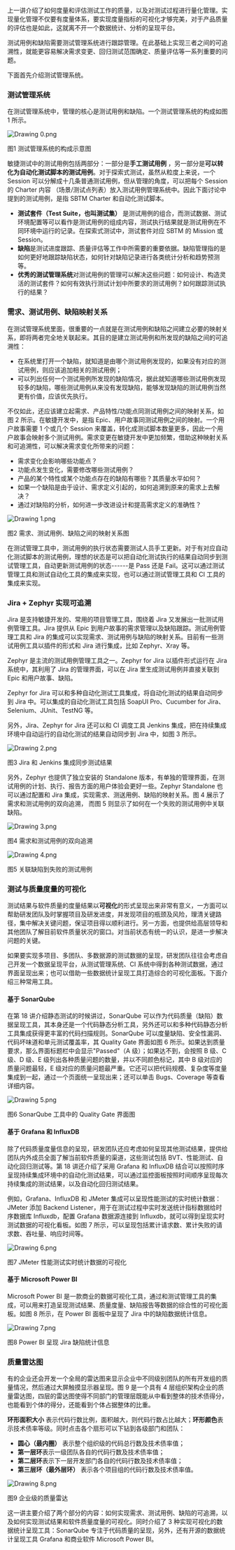 上一讲介绍了如何度量和评估测试工作的质量，以及对测试过程进行量化管理。实现量化管理不仅要有度量体系，要实现度量指标的可视化才够完美，对于产品质量的评估也是如此，这就离不开一个数据统计、分析的呈现平台。

测试用例和缺陷需要测试管理系统进行跟踪管理。在此基础上实现三者之间的可追溯性，就能更容易解决需求变更、回归测试范围确定、质量评估等一系列重要的问题。

下面首先介绍测试管理系统。

### 测试管理系统

在测试管理系统中，管理的核心是测试用例和缺陷。一个测试管理系统的构成如图 1 所示。

<Image alt="Drawing 0.png" src="https://s0.lgstatic.com/i/image/M00/1B/F8/CgqCHl7fbQmAfSbfAAC4T7__cec454.png"/>

图1 测试管理系统的构成示意图

敏捷测试中的测试用例包括两部分：一部分是**手工测试用例** ，另一部分是**可以转化为自动化测试脚本的测试用例**。对于探索式测试，虽然从粒度上来说，一个 Session 可以分解成十几条普通测试用例，但从管理的角度，可以把每个 Session 的 Charter 内容 （场景/测试点列表）放入测试用例管理系统中。因此下面讨论中提到的测试用例，是指 SBTM Charter 和自动化测试脚本。

* **测试套件（Test Suite，也叫测试集）** 是测试用例的组合，而测试数据、测试环境配置等可以看作是测试用例的组成内容，测试执行结果就是测试用例在不同环境中运行的记录。在探索式测试中，测试套件对应 SBTM 的 Mission 或 Session。
* **缺陷**是测试进度跟踪、质量评估等工作中所需要的重要依据。缺陷管理指的是如何更好地跟踪缺陷状态，如何针对缺陷记录进行各类统计分析和趋势预测等。
* **优秀的测试管理系统**对测试用例的管理可以解决这些问题：如何设计、构造灵活的测试套件？如何有效执行测试计划中所要求的测试用例？如何跟踪测试执行的结果？

### 需求、测试用例、缺陷映射关系

在测试管理系统里面，很重要的一点就是在测试用例和缺陷之间建立必要的映射关系，即将两者完全地关联起来。其目的是建立测试用例和所发现的缺陷之间的可追溯性：

* 在系统里打开一个缺陷，就知道是由哪个测试用例发现的，如果没有对应的测试用例，则应该追加相关的测试用例；
* 可以列出任何一个测试用例所发现的缺陷情况，据此就知道哪些测试用例发现较多的缺陷，哪些测试用例从来没有发现缺陷，能够发现缺陷的测试用例当然更有价值，应该优先执行。

不仅如此，还应该建立起需求、产品特性/功能点同测试用例之间的映射关系，如图 2 所示。在敏捷开发中，是指 Epic、用户故事同测试用例之间的映射。一个用户故事需要 1 个或几个 Session 来覆盖，转化成测试脚本数量更多，因此一个用户故事会映射多个测试用例。需求变更在敏捷开发中更加频繁，借助这种映射关系和可追溯性，可以解决需求变化所带来的问题：

* 需求变化会影响哪些功能点？
* 功能点发生变化，需要修改哪些测试用例？
* 产品的某个特性或某个功能点存在的缺陷有哪些？其质量水平如何？
* 如果一个缺陷是由于设计、需求定义引起的，如何追溯到原来的需求上去解决？
* 通过对缺陷的分析，如何进一步改进设计和提高需求定义的准确性？

<Image alt="Drawing 1.png" src="https://s0.lgstatic.com/i/image/M00/1B/ED/Ciqc1F7fbSSAT4HRAAC2rPfOgok607.png"/>

图2 需求、测试用例、缺陷之间的映射关系图

在测试管理工具中，测试用例的执行状态需要测试人员手工更新。对于有对应自动化测试脚本的测试用例，理想的状态是可以把自动化测试执行的结果自动同步到测试管理工具，自动更新测试用例的状态------是 Pass 还是 Fail。这可以通过测试管理工具和测试自动化工具的集成来实现，也可以通过测试管理工具和 CI 工具的集成来实现。

### Jira + Zephyr 实现可追溯

Jira 是支持敏捷开发的、常用的项目管理工具，围绕着 Jira 又发展出一批测试用例管理工具。Jira 提供从 Epic 到用户故事的需求管理以及缺陷跟踪。测试用例管理工具和 Jira 的集成可以实现需求、测试用例与缺陷的映射关系。目前有一些测试用例工具以插件的形式和 Jira 进行集成，比如 Zephyr、Xray 等。

Zephyr 是主流的测试用例管理工具之一。Zephyr for Jira 以插件形式运行在 Jira 系统中，其利用了 Jira 的管理界面，可以在 Jira 里生成测试用例并直接关联到 Epic 和用户故事、缺陷。

Zephyr for Jira 可以和多种自动化测试工具集成，将自动化测试的结果自动同步到 Jira 中。可以集成的自动化测试工具包括 SoapUI Pro、Cucumber for Jira、Selenium、JUnit、TestNG 等。

另外，Jira、Zephyr for Jira 还可以和 CI 调度工具 Jenkins 集成，把在持续集成环境中自动运行的自动化测试的结果自动同步到 Jira 中，如图 3 所示。

<Image alt="Drawing 2.png" src="https://s0.lgstatic.com/i/image/M00/1B/ED/Ciqc1F7fbUmAVOn8AADVif0Mw8s236.png"/>

图3 Jira 和 Jenkins 集成同步测试结果

另外，Zephyr 也提供了独立安装的 Standalone 版本，有单独的管理界面，在测试用例的计划、执行、报告方面的用户体验会更好一些。Zephyr Standalone 也可以通过配置和 Jira 集成，实现需求、测送用例、缺陷的映射关系。图 4 展示了需求和测试用例的双向追溯， 而图 5 则显示了如何在一个失败的测试用例中关联缺陷。

<Image alt="Drawing 3.png" src="https://s0.lgstatic.com/i/image/M00/1B/ED/Ciqc1F7fbVOABBIbAAc7vvJETEs957.png"/>

图4 需求和测试用例的双向追溯

<Image alt="Drawing 4.png" src="https://s0.lgstatic.com/i/image/M00/1B/F9/CgqCHl7fbVuABFhMAAEGBCygHDo536.png"/>

图5 关联缺陷到失败的测试用例

### 测试与质量度量的可视化

测试结果与软件质量的度量结果以**可视化**的形式呈现出来非常有意义，一方面可以帮助研发团队及时掌握项目及研发进度，并发现项目的瓶颈及风险，理清关键路径，集中解决关键问题，保证项目得以顺利进行。另一方面，也提供给高层领导和其他团队了解目前软件质量状况的窗口。对当前状态有统一的认识，是进一步解决问题的关键。

如果要实现多项目、多团队、多数据源的测试数据的呈现，研发团队往往会考虑自己开发一个数据呈现平台，从测试管理系统、CI 系统中得到各种测试数据，通过界面呈现出来；也可以借助一些数据统计呈现工具打造综合的可视化面板。下面介绍三种常用工具。

#### 基于 SonarQube

在第 18 讲介绍静态测试的时候讲过，SonarQube 可以作为代码质量（缺陷）数据呈现工具，其本身还是一个代码静态分析工具，另外还可以和多种代码静态分析工具集成获得更丰富的代码扫描规则。SonarQube 可以度量缺陷、安全性漏洞、代码坏味道和单元测试覆盖率，其 Quality Gate 界面如图 6 所示。如果达到质量要求，那么界面标题栏中会显示"Passed"（A 级）；如果达不到，会按照 B 级、C 级、D 级、E 级列出各种质量问题的数量，并以不同颜色标记，其中 B 级对应的质量问题最轻，E 级对应的质量问题最严重。它还可以把代码规模、复杂度等度量集成到一起，通过一个页面统一呈现出来；还可以单击 Bugs、Coverage 等查看详细内容。

<Image alt="Drawing 5.png" src="https://s0.lgstatic.com/i/image/M00/1B/ED/Ciqc1F7fbXGAHmpTAACVHzyRZVo369.png"/>

图6 SonarQube 工具中的 Quality Gate 界面图

#### 基于 Grafana 和 InfluxDB

除了代码质量度量信息的呈现，研发团队还应考虑如何呈现其他测试结果，提供给团队内外成员全面了解当前软件质量的渠道，这些测试包括 BVT、性能测试、自动化回归测试等。第 18 讲还介绍了采用 Grafana 和 InfluxDB 结合可以按照时序呈现持续集成环境中的自动化测试结果，可以通过监控面板按照时间顺序呈现每次持续集成的测试结果，以及自动化回归测试结果。

例如，Grafana、InfluxDB 和 JMeter 集成可以呈现性能测试的实时统计数据：JMeter 添加 Backend Listener，用于在测试过程中实时发送统计指标数据给时序数据库 Influxdb，配置 Grafana 数据源连接到 Influxdb，就可以得到呈现实时测试数据的可视化看板。如图 7 所示，可以呈现包括累计请求数、累计失败的请求数、吞吐量、响应时间等。

<Image alt="Drawing 6.png" src="https://s0.lgstatic.com/i/image/M00/1B/ED/Ciqc1F7fbXmAQrzdAAKZ8A3sLds381.png"/>

图7 JMeter 性能测试实时统计数据的可视化

#### 基于 Microsoft Power BI

Microsoft Power BI 是一款商业的数据可视化工具，通过和测试管理工具的集成，可以用来打造呈现测试结果、质量度量、缺陷报告等数据的综合性的可视化面板。如图 8 所示，在 Power BI 面板中呈现了 Jira 中的缺陷数据统计信息。

<Image alt="Drawing 7.png" src="https://s0.lgstatic.com/i/image/M00/1B/F9/CgqCHl7fbYiAIIXIAAIK-WWPSYM597.png"/>

图8 Power BI 呈现 Jira 缺陷统计信息

### 质量雷达图

有的企业还会开发一个全局的雷达图来显示企业中不同级别团队的所有开发组的质量情况，然后通过大屏触摸显示器呈现。图 9 是一个具有 4 层组织架构企业的质量雷达图，四层的雷达图使得不同部门的管理层既能从中看到整体的技术债得分，也能看到个体的得分，还能看到个体占据整体的比重。

**环形面积大小** 表示代码行数比例，面积越大，则代码行数占比越大；**环形颜色**表示技术债率等级。同时点击各个扇形可以下钻到各级部门和团队：

* **圆心（最内圈）** 表示整个组织级的代码总行数及技术债率值；
* **第一层环**表示一级团队各自的代码行数及技术债率值；
* **第二层环**表示下一层开发部门各自的代码行数及技术债率值；
* **第三层环（最外层环）** 表示各个项目组的代码行数及技术债率值。

<Image alt="Drawing 8.png" src="https://s0.lgstatic.com/i/image/M00/1B/ED/Ciqc1F7fbYKARpZ-AAPOo2uvZRM231.png"/>

图9 企业级的质量雷达

这一讲主要介绍了两个部分的内容：如何实现需求、测试用例、缺陷的可追溯，以及如何实现测试结果和软件质量度量的可视化。同时介绍了 3 种实现可视化的数据统计呈现工具：SonarQube 专注于代码质量的呈现，另外，还有开源的数据统计呈现工具 Grafana 和商业软件 Microsoft Power BI。

